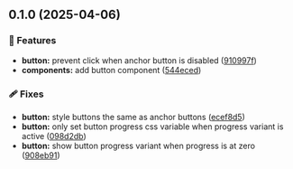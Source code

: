 ## 0.1.0 (2025-04-06)

### 🚀 Features

- **button:** prevent click when anchor button is disabled ([910997f](https://github.com/kkamman/djura/commit/910997f))
- **components:** add button component ([544eced](https://github.com/kkamman/djura/commit/544eced))

### 🩹 Fixes

- **button:** style buttons the same as anchor buttons ([ecef8d5](https://github.com/kkamman/djura/commit/ecef8d5))
- **button:** only set button progress css variable when progress variant is active ([098d2db](https://github.com/kkamman/djura/commit/098d2db))
- **button:** show button progress variant when progress is at zero ([908eb91](https://github.com/kkamman/djura/commit/908eb91))